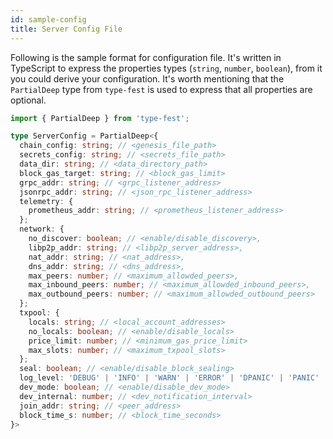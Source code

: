 ```yaml
---
id: sample-config
title: Server Config File
---
```


Following is the sample format for configuration file. It's written in TypeScript to express the properties types (`string`, `number`, `boolean`), from it you could derive your configuration. It's worth mentioning that the `PartialDeep` type from `type-fest` is used to express that all properties are optional.

```typescript
import { PartialDeep } from 'type-fest';

type ServerConfig = PartialDeep<{
  chain_config: string; // <genesis_file_path>
  secrets_config: string; // <secrets_file_path>
  data_dir: string; // <data_directory_path>
  block_gas_target: string; // <block_gas_limit>
  grpc_addr: string; // <grpc_listener_address>
  jsonrpc_addr: string; // <json_rpc_listener_address>
  telemetry: {
    prometheus_addr: string; // <prometheus_listener_address>
  };
  network: {
    no_discover: boolean; // <enable/disable_discovery>,
    libp2p_addr: string; // <libp2p_server_address>,
    nat_addr: string; // <nat_address>,
    dns_addr: string; // <dns_address>,
    max_peers: number; // <maximum_allowded_peers>,
    max_inbound_peers: number; // <maximum_allowded_inbound_peers>,
    max_outbound_peers: number; // <maximum_allowded_outbound_peers>
  };
  txpool: {
    locals: string; // <local_account_addresses>
    no_locals: boolean; // <enable/disable_locals>
    price_limit: number; // <minimum_gas_price_limit>
    max_slots: number; // <maximum_txpool_slots>
  };
  seal: boolean; // <enable/disable_block_sealing>
  log_level: 'DEBUG' | 'INFO' | 'WARN' | 'ERROR' | 'DPANIC' | 'PANIC' | 'FATAL'; // <log_level>
  dev_mode: boolean; // <enable/disable_dev_mode>
  dev_internal: number; // <dev_notification_interval>
  join_addr: string; // <peer_address>
  block_time_s: number; // <block_time_seconds>
}>
```
